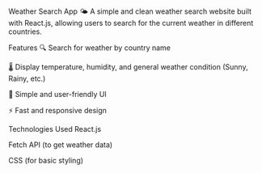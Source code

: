 Weather Search App 🌤️
A simple and clean weather search website built with React.js, allowing users to search for the current weather in different countries.

Features
🔍 Search for weather by country name

🌡️ Display temperature, humidity, and general weather condition (Sunny, Rainy, etc.)

🎨 Simple and user-friendly UI

⚡ Fast and responsive design

Technologies Used
React.js

Fetch API (to get weather data)

CSS (for basic styling)
